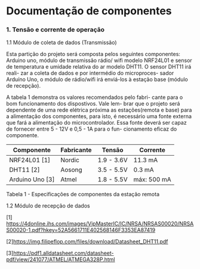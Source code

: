 # Documentação de componentes

### 1. Tensão e corrente de operação

1.1 Módulo de coleta de dados (Transmissão)
    
Esta partição do projeto será composta pelos seguintes 
componentes: Arduino uno, módulo de transmissão rádio/
wifi modelo NRF24L01 e sensor de temperatura e umidade 
relativa do ar modelo DHT11. O sensor DHT11 irá reali-
zar a coleta de dados e por intermédio do microproces-
sador Arduíno Uno, o módulo de rádio/wifi irá enviá-los
à estação base (módulo de recepção).

A tabela 1 demonstra os valores recomendados pelo fabri-
cante para o bom funcionamento dos dispostivos. Vale lem-
brar que o projeto será dependente de uma rede elétrica 
próxima as estações(remota e base) para a alimentação dos 
componentes, para isto, é necessário uma fonte externa que 
fará a alimentação do microcontrolador. Essa fonte deverá 
ser capaz de fornecer entre 5 - 12V e 0,5 - 1A para o fun-
cionamento eficaz do componente.

| Componente | Fabricante | Tensão | Corrente |
| ------ | ------ | ----- | ----- |
| NRF24L01 [1] | Nordic | 1.9 - 3.6V | 11.3 mA | 
| DHT11 [2] | Aosong | 3.5 - 5.5V| 0.3 mA |
| Arduino Uno [3] | Atmel | 1.8 - 5.5V| máx: 500 mA|

Tabela 1 - Especificações de componentes da estação remota


1.2 Módulo de recepção de dados 



[1] https://4donline.ihs.com/images/VipMasterIC/IC/NRSA/NRSAS00020/NRSAS00020-1.pdf?hkey=52A5661711E402568146F3353EA87419

[2]https://img.filipeflop.com/files/download/Datasheet_DHT11.pdf

[3]https://pdf1.alldatasheet.com/datasheet-pdf/view/241077/ATMEL/ATMEGA328P.html
		
